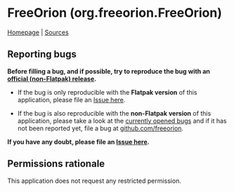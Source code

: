 # FreeOrion (org.freeorion.FreeOrion)

[Homepage](https://www.freeorion.org) |
[Sources](https://github.com/freeorion/freeorion)

## Reporting bugs

**Before filling a bug, and if possible, try to reproduce the bug with an
[official (non-Flatpak) release][release].**

- If the bug is only reproducible with the **Flatpak version** of this
  application, please file an [Issue here][issue].

- If the bug is also reproducible with the **non-Flatpak version** of this
  application, please take a look at the [currently opened bugs][bugs] and if
  it has not been reported yet, file a bug at [github.com/freeorion][newissue].

**If you have any doubt, please file an [Issue here][issue].**

## Permissions rationale

This application does not request any restricted permission.

[release]: https://github.com/freeorion/freeorion#install
[issue]: https://github.com/flathub/org.freeorion.FreeOrion/issues/new
[bugs]: https://github.com/freeorion/freeorion/issues
[newissue]: https://github.com/freeorion/freeorion/issues/new/choose
